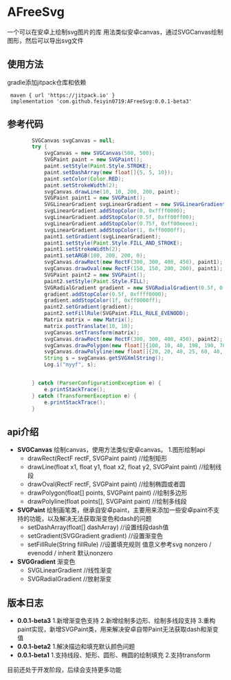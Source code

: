 # AFreeSvg
一个可以在安卓上绘制svg图片的库
用法类似安卓canvas，通过SVGCanvas绘制图形，然后可以导出svg文件

## 使用方法
gradle添加jitpack仓库和依赖
```
 maven { url 'https://jitpack.io' }
 implementation 'com.github.feiyin0719:AFreeSvg:0.0.1-beta3'
```

## 参考代码
```java
        SVGCanvas svgCanvas = null;
        try {
            svgCanvas = new SVGCanvas(500, 500);
            SVGPaint paint = new SVGPaint();
            paint.setStyle(Paint.Style.STROKE);
            paint.setDashArray(new float[]{5, 5, 10});
            paint.setColor(Color.RED);
            paint.setStrokeWidth(2);
            svgCanvas.drawLine(10, 10, 200, 200, paint);
            SVGPaint paint1 = new SVGPaint();
            SVGLinearGradient svgLinearGradient = new SVGLinearGradient(new PointF(0, 0), new PointF(1, 0));
            svgLinearGradient.addStopColor(0, 0xffff0000);
            svgLinearGradient.addStopColor(0.5f, 0xff00ff00);
            svgLinearGradient.addStopColor(0.75f, 0xff00eeee);
            svgLinearGradient.addStopColor(1, 0xff0000ff);
            paint1.setGradient(svgLinearGradient);
            paint1.setStyle(Paint.Style.FILL_AND_STROKE);
            paint1.setStrokeWidth(2);
            paint1.setARGB(100, 200, 200, 0);
            svgCanvas.drawRect(new RectF(300, 300, 400, 450), paint1);
            svgCanvas.drawOval(new RectF(150, 150, 200, 200), paint1);
            SVGPaint paint2 = new SVGPaint();
            paint2.setStyle(Paint.Style.FILL);
            SVGRadialGradient gradient = new SVGRadialGradient(0.5f, 0.5f, 1, 0.8f, 0.8f);
            gradient.addStopColor(0.5f, 0xffff0000);
            gradient.addStopColor(1f, 0xff0000ff);
            paint2.setGradient(gradient);
            paint2.setFillRule(SVGPaint.FILL_RULE_EVENODD);
            Matrix matrix = new Matrix();
            matrix.postTranslate(10, 10);
            svgCanvas.setTransform(matrix);
            svgCanvas.drawRect(new RectF(300, 300, 400, 450), paint2);
            svgCanvas.drawPolygon(new float[]{100, 10, 40, 198, 190, 78, 10, 78, 160, 198}, paint2);
            svgCanvas.drawPolyline(new float[]{20, 20, 40, 25, 60, 40, 80, 120, 120, 140, 200, 180}, paint);
            String s = svgCanvas.getSVGXmlString();
            Log.i("myyf", s);


        } catch (ParserConfigurationException e) {
            e.printStackTrace();
        } catch (TransformerException e) {
            e.printStackTrace();
        }
```
## api介绍
- **SVGCanvas**
绘制canvas，使用方法类似安卓canvas。
1.图形绘制api 
   - drawRect(RectF rectF, SVGPaint paint) //绘制矩形
   - drawLine(float x1, float y1, float x2, float y2, SVGPaint paint) //绘制线段
   - drawOval(RectF rectF, SVGPaint paint) //绘制椭圆或者圆
   - drawPolygon(float[] points, SVGPaint paint) //绘制多边形
   - drawPolyline(float points[], SVGPaint paint) //绘制多线段
- **SVGPaint**
绘制画笔类，继承自安卓paint，主要用来添加一些安卓paint不支持的功能，以及解决无法获取渐变色和dash的问题
  - setDashArray(float[] dashArray) //设置线段dash值
  - setGradient(SVGGradient gradient) //设置渐变色
  - setFillRule(String fillRule) //设置填充规则 值意义参考svg 
  nonzero / evenodd / inherit 默认nonzero
- **SVGGradient**
渐变色
  - SVGLinearGradient  //线性渐变
  - SVGRadialGradient //放射渐变
## 版本日志
- **0.0.1-beta3**
  1.新增渐变色支持
  2.新增绘制多边形、绘制多线段支持
  3.重构paint实现，新增SVGPaint类，用来解决安卓自带Paint无法获取dash和渐变值
- **0.0.1-beta2**
 1.解决描边和填充默认颜色问题
- **0.0.1-beta1**
 1.支持线段、矩形、圆形、椭圆的绘制填充
 2.支持transform

目前还处于开发阶段，后续会支持更多功能
